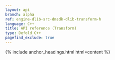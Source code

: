 ```yaml
---
layout: api
branch: alpha
ref: engine-dlib-src-dmsdk-dlib-transform-h
language: C++
title: API reference (Transform)
type: Defold C++
pagefind_exclude: true
---
```

{% include anchor_headings.html html=content %}